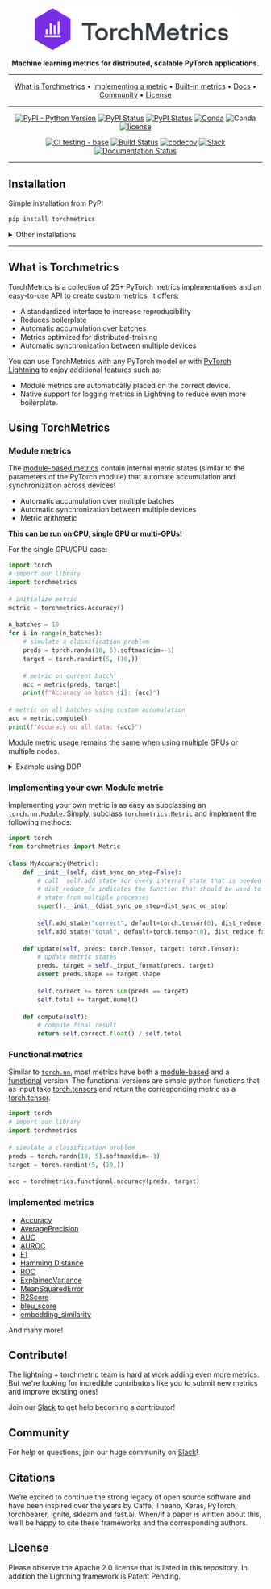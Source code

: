 <div align="center">

<img src="docs/source/_static/images/logo.png" width="400px">

**Machine learning metrics for distributed, scalable PyTorch applications.**

---

<p align="center">
  <a href="#what-is-torchmetrics">What is Torchmetrics</a> •
  <a href="#implementing-your-own-metric">Implementing a metric</a> •
  <a href="#build-in-metrics">Built-in metrics</a> •
  <a href="https://torchmetrics.readthedocs.io/en/stable/">Docs</a> •
  <a href="#community">Community</a> •
  <a href="#license">License</a>
</p>

---

[![PyPI - Python Version](https://img.shields.io/pypi/pyversions/torchmetrics)](https://pypi.org/project/torchmetrics/)
[![PyPI Status](https://badge.fury.io/py/torchmetrics.svg)](https://badge.fury.io/py/torchmetrics)
[![PyPI Status](https://pepy.tech/badge/torchmetrics)](https://pepy.tech/project/torchmetrics)
[![Conda](https://img.shields.io/conda/v/conda-forge/torchmetrics?label=conda&color=success)](https://anaconda.org/conda-forge/torchmetrics)
![Conda](https://img.shields.io/conda/dn/conda-forge/torchmetrics)
[![license](https://img.shields.io/badge/License-Apache%202.0-blue.svg)](https://github.com/PytorchLightning/metrics/blob/master/LICENSE)

[![CI testing - base](https://github.com/PyTorchLightning/metrics/actions/workflows/ci_test-base.yml/badge.svg?branch=master&event=push)](https://github.com/PyTorchLightning/metrics/actions/workflows/ci_test-base.yml)
[![Build Status](https://dev.azure.com/PytorchLightning/Metrics/_apis/build/status/PyTorchLightning.metrics?branchName=master)](https://dev.azure.com/PytorchLightning/Metrics/_build/latest?definitionId=3&branchName=master)
[![codecov](https://codecov.io/gh/PyTorchLightning/metrics/branch/master/graph/badge.svg?token=NER6LPI3HS)](https://codecov.io/gh/PyTorchLightning/metrics)
[![Slack](https://img.shields.io/badge/slack-chat-green.svg?logo=slack)](https://join.slack.com/t/torchmetrics/shared_invite/zt-pw5v393p-qRaDgEk24~EjiZNBpSQFgQ)
[![Documentation Status](https://readthedocs.org/projects/torchmetrics/badge/?version=latest)](https://torchmetrics.readthedocs.io/en/latest/?badge=latest)

---

</div>


## Installation

Simple installation from PyPI
```bash
pip install torchmetrics
```

<details>
  <summary>Other installations</summary>

Install using conda
```bash
conda install torchmetrics
```

Pip from source

```bash
# with git
pip install git+https://github.com/PytorchLightning/metrics.git@master
```

Pip from archive
```bash
pip install https://github.com/PyTorchLightning/metrics/archive/master.zip
```

</details>

---

## What is Torchmetrics
TorchMetrics is a collection of 25+ PyTorch metrics implementations and an easy-to-use API to create custom metrics. It offers:

* A standardized interface to increase reproducibility
* Reduces boilerplate
* Automatic accumulation over batches
* Metrics optimized for distributed-training
* Automatic synchronization between multiple devices

You can use TorchMetrics with any PyTorch model or with [PyTorch Lightning](https://pytorch-lightning.readthedocs.io/en/stable/) to enjoy additional features such as:

* Module metrics are automatically placed on the correct device.
* Native support for logging metrics in Lightning to reduce even more boilerplate.

## Using TorchMetrics

### Module metrics

The [module-based metrics](https://pytorchlightning.github.io/metrics/references/modules.html) contain internal metric states (similar to the parameters of the PyTorch module) that automate accumulation and synchronization across devices!

* Automatic accumulation over multiple batches
* Automatic synchronization between multiple devices
* Metric arithmetic

**This can be run on CPU, single GPU or multi-GPUs!**

For the single GPU/CPU case:

```python
import torch
# import our library
import torchmetrics

# initialize metric
metric = torchmetrics.Accuracy()

n_batches = 10
for i in range(n_batches):
    # simulate a classification problem
    preds = torch.randn(10, 5).softmax(dim=-1)
    target = torch.randint(5, (10,))

    # metric on current batch
    acc = metric(preds, target)
    print(f"Accuracy on batch {i}: {acc}")

# metric on all batches using custom accumulation
acc = metric.compute()
print(f"Accuracy on all data: {acc}")
```

Module metric usage remains the same when using multiple GPUs or multiple nodes.

<details>
  <summary>Example using DDP</summary>

```python

import os
import torch
import torch.distributed as dist
import torch.multiprocessing as mp
from torch import nn
from torch.nn.parallel import DistributedDataParallel as DDP
import torchmetrics

def metric_ddp(rank, world_size):
    os.environ['MASTER_ADDR'] = 'localhost'
    os.environ['MASTER_PORT'] = '12355'

    # create default process group
    dist.init_process_group("gloo", rank=rank, world_size=world_size)

    # initialize model
    metric = torchmetrics.Accuracy()

    # define a model and append your metric to it
    # this allows metric states to be placed on correct accelerators when
    # .to(device) is called on the model
    model = nn.Linear(10, 10)
    model.metric = metric
    model = model.to(rank)

    # initialize DDP
    model = DDP(model, device_ids=[rank])

    n_epochs = 5
    # this shows iteration over multiple training epochs
    for n in range(n_epochs):

        # this will be replaced by a DataLoader with a DistributedSampler
        n_batches = 10
        for i in range(n_batches):
            # simulate a classification problem
            preds = torch.randn(10, 5).softmax(dim=-1)
            target = torch.randint(5, (10,))

            # metric on current batch
            acc = metric(preds, target)
            if rank == 0:  # print only for rank 0
                print(f"Accuracy on batch {i}: {acc}")

        # metric on all batches and all accelerators using custom accumulation
        # accuracy is same across both accelerators
        acc = metric.compute()
        print(f"Accuracy on all data: {acc}, accelerator rank: {rank}")

        # Reseting internal state such that metric ready for new data
        metric.reset()

    # cleanup
    dist.destroy_process_group()

world_size = 2   # number of gpus to parallize over
mp.spawn(metric_ddp, args=(world_size,), nprocs=world_size, join=True)

```
</details>

### Implementing your own Module metric

Implementing your own metric is as easy as subclassing an [`torch.nn.Module`](https://pytorch.org/docs/stable/generated/torch.nn.Module.html). Simply, subclass `torchmetrics.Metric`
and implement the following methods:

```python
import torch
from torchmetrics import Metric

class MyAccuracy(Metric):
    def __init__(self, dist_sync_on_step=False):
        # call `self.add_state`for every internal state that is needed for the metrics computations
        # dist_reduce_fx indicates the function that should be used to reduce 
        # state from multiple processes
        super().__init__(dist_sync_on_step=dist_sync_on_step)

        self.add_state("correct", default=torch.tensor(0), dist_reduce_fx="sum")
        self.add_state("total", default=torch.tensor(0), dist_reduce_fx="sum")

    def update(self, preds: torch.Tensor, target: torch.Tensor):
        # update metric states
        preds, target = self._input_format(preds, target)
        assert preds.shape == target.shape

        self.correct += torch.sum(preds == target)
        self.total += target.numel()

    def compute(self):
        # compute final result
        return self.correct.float() / self.total
```

### Functional metrics

Similar to [`torch.nn`](https://pytorch.org/docs/stable/nn.html), most metrics have both a [module-based](https://torchmetrics.readthedocs.io/en/latest/references/modules.html) and a [functional](https://torchmetrics.readthedocs.io/en/latest/references/functional.html) version.
The functional versions are simple python functions that as input take [torch.tensors](https://pytorch.org/docs/stable/tensors.html) and return the corresponding metric as a [torch.tensor](https://pytorch.org/docs/stable/tensors.html).

``` python
import torch
# import our library
import torchmetrics

# simulate a classification problem
preds = torch.randn(10, 5).softmax(dim=-1)
target = torch.randint(5, (10,))

acc = torchmetrics.functional.accuracy(preds, target)
```

### Implemented metrics

* [Accuracy](https://torchmetrics.readthedocs.io/en/latest/references/modules.html#accuracy)
* [AveragePrecision](https://torchmetrics.readthedocs.io/en/latest/references/modules.html#averageprecision)
* [AUC](https://torchmetrics.readthedocs.io/en/latest/references/modules.html#auc)
* [AUROC](https://torchmetrics.readthedocs.io/en/latest/references/modules.html#auroc)
* [F1](https://torchmetrics.readthedocs.io/en/latest/references/modules.html#f1)
* [Hamming Distance](https://torchmetrics.readthedocs.io/en/latest/references/modules.html#hamming-distance)
* [ROC](https://torchmetrics.readthedocs.io/en/latest/references/modules.html#roc)
* [ExplainedVariance](https://torchmetrics.readthedocs.io/en/latest/references/modules.html#explainedvariance)
* [MeanSquaredError](https://torchmetrics.readthedocs.io/en/latest/references/modules.html#meansquarederror)
* [R2Score](https://torchmetrics.readthedocs.io/en/latest/references/modules.html#r2score)
* [bleu_score](https://torchmetrics.readthedocs.io/en/latest/references/functional.html#bleu-score-func)
* [embedding_similarity](https://torchmetrics.readthedocs.io/en/latest/references/functional.html#embedding-similarity-func)

And many more!

## Contribute!
The lightning + torchmetric team is hard at work adding even more metrics.
But we're looking for incredible contributors like you to submit new metrics
and improve existing ones!

Join our [Slack](https://join.slack.com/t/pytorch-lightning/shared_invite/zt-pw5v393p-qRaDgEk24~EjiZNBpSQFgQ)
to get help becoming a contributor!

## Community
For help or questions, join our huge community on [Slack](https://join.slack.com/t/pytorch-lightning/shared_invite/zt-pw5v393p-qRaDgEk24~EjiZNBpSQFgQ)!

## Citations
We’re excited to continue the strong legacy of open source software and have been inspired over the years by
Caffe, Theano, Keras, PyTorch, torchbearer, ignite, sklearn and fast.ai. When/if a paper is written about this,
we’ll be happy to cite these frameworks and the corresponding authors.

## License
Please observe the Apache 2.0 license that is listed in this repository. In addition
the Lightning framework is Patent Pending.

